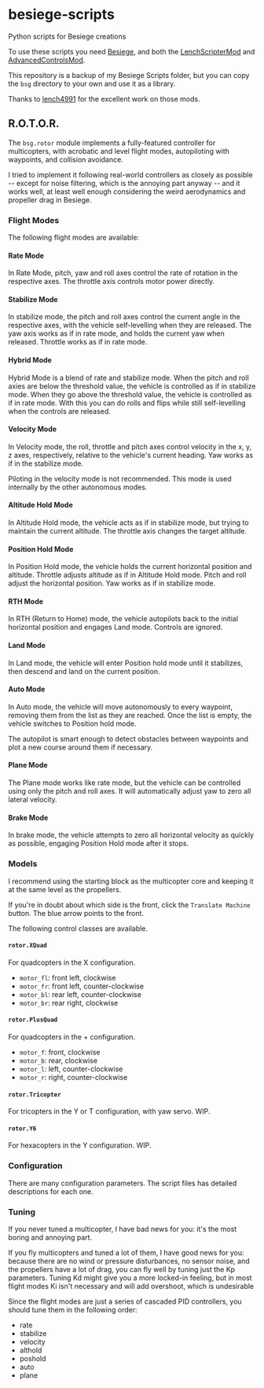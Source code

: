 # besiege-scripts
Python scripts for Besiege creations


To use these scripts you need [Besiege](http://store.steampowered.com/app/346010/), and both the [LenchScripterMod](https://github.com/lench4991/LenchScripterMod) and [AdvancedControlsMod](https://github.com/lench4991/AdvancedControlsMod). 

This repository is a backup of my Besiege Scripts folder, but you can copy the `bsg` directory to your own and use it as a library.

Thanks to [lench4991](https://github.com/lench4991) for the excellent work on those mods.

## R.O.T.O.R.

The `bsg.rotor` module implements a fully-featured controller for multicopters, with acrobatic and level flight modes, autopiloting with waypoints, and collision avoidance.

I tried to implement it following real-world controllers as closely as possible -- except for noise filtering, which is the annoying part anyway -- and it works well, at least well enough considering the weird aerodynamics and propeller drag in Besiege.


### Flight Modes

The following flight modes are available:


#### Rate Mode

In Rate Mode, pitch, yaw and roll axes control the rate of rotation in the respective axes. The throttle axis controls motor power directly.

#### Stabilize Mode

In stabilize mode, the pitch and roll axes control the current angle in the respective axes, with the vehicle self-levelling when they are released. The yaw axis works as if in rate mode, and holds the current yaw when released. Throttle works as if in rate mode.

#### Hybrid Mode

Hybrid Mode is a blend of rate and stabilize mode. When the pitch and roll axies are below the threshold value, the vehicle is controlled as if in stabilize mode. When they go above the threshold value, the vehicle is controlled as if in rate mode. With this you can do rolls and flips while still self-levelling when the controls are released.

#### Velocity Mode

In Velocity mode, the roll, throttle and pitch axes control velocity in the x, y, z axes, respectively, relative to the vehicle's current heading. Yaw works as if in the stabilize mode.

Piloting in the velocity mode is not recommended. This mode is used internally by the other autonomous modes.

#### Altitude Hold Mode

In Altitude Hold mode, the vehicle acts as if in stabilize mode, but trying to maintain the current altitude. The throttle axis changes the target altitude.

#### Position Hold Mode

In Position Hold mode, the vehicle holds the current horizontal position and altitude. Throttle adjusts altitude as if in Altitude Hold mode. Pitch and roll adjust the horizontal position. Yaw works as if in stabilize mode.

#### RTH Mode

In RTH (Return to Home) mode, the vehicle autopilots back to the initial horizontal position and engages Land mode. Controls are ignored.

#### Land Mode

In Land mode, the vehicle will enter Position hold mode until it stabilizes, then descend and land on the current position.

#### Auto Mode

In Auto mode, the vehicle will move autonomously to every waypoint, removing them from the list as they are reached. Once the list is empty, the vehicle switches to Position hold mode.

The autopilot is smart enough to detect obstacles between waypoints and plot a new course around them if necessary. 

#### Plane Mode

The Plane mode works like rate mode, but the vehicle can be controlled using only the pitch and roll axes. It will automatically adjust yaw to zero all lateral velocity.

#### Brake Mode

In brake mode, the vehicle attempts to zero all horizontal velocity as quickly as possible, engaging Position Hold mode after it stops.

### Models

I recommend using the starting block as the multicopter core and keeping it at the same level as the propellers.

If you're in doubt about which side is the front, click the `Translate Machine` button. The blue arrow points to the front.

The following control classes are available.

#### `rotor.XQuad`

For quadcopters in the X configuration.

- `motor_fl`: front left, clockwise
- `motor_fr`: front left, counter-clockwise
- `motor_bl`: rear left, counter-clockwise
- `motor_br`: rear right, clockwise

#### `rotor.PlusQuad`

For quadcopters in the + configuration.

- `motor_f`: front, clockwise
- `motor_b`: rear, clockwise
- `motor_l`: left, counter-clockwise
- `motor_r`: right, counter-clockwise

#### `rotor.Tricopter` 

For tricopters in the Y or T configuration, with yaw servo. WIP.

#### `rotor.Y6`

For hexacopters in the Y configuration. WIP.

### Configuration

There are many configuration parameters. The script files has detailed descriptions for each one.

### Tuning

If you never tuned a multicopter, I have bad news for you: it's the most boring and annoying part.

If you fly multicopters and tuned a lot of them, I have good news for you: because there are no wind or pressure disturbances, no sensor noise, and the propellers have a lot of drag, you can fly well by tuning just the Kp parameters. Tuning Kd might give you a more locked-in feeling, but in most flight modes Ki isn't necessary and will add overshoot, which is undesirable

Since the flight modes are just a series of cascaded PID controllers, you should tune them in the following order:


- rate
- stabilize
- velocity
- althold
- poshold
- auto
- plane




